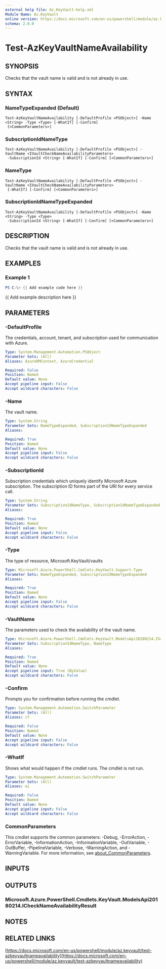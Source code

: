 ```yaml
---
external help file: Az.KeyVault-help.xml
Module Name: Az.KeyVault
online version: https://docs.microsoft.com/en-us/powershell/module/az.keyvault/test-azkeyvaultnameavailability
schema: 2.0.0
---
```


# Test-AzKeyVaultNameAvailability

## SYNOPSIS
Checks that the vault name is valid and is not already in use.

## SYNTAX

### NameTypeExpanded (Default)
```
Test-AzKeyVaultNameAvailability [-DefaultProfile <PSObject>] -Name <String> -Type <Type> [-WhatIf] [-Confirm]
 [<CommonParameters>]
```

### SubscriptionIdNameType
```
Test-AzKeyVaultNameAvailability [-DefaultProfile <PSObject>] -VaultName <IVaultCheckNameAvailabilityParameters>
 -SubscriptionId <String> [-WhatIf] [-Confirm] [<CommonParameters>]
```

### NameType
```
Test-AzKeyVaultNameAvailability [-DefaultProfile <PSObject>] -VaultName <IVaultCheckNameAvailabilityParameters>
 [-WhatIf] [-Confirm] [<CommonParameters>]
```

### SubscriptionIdNameTypeExpanded
```
Test-AzKeyVaultNameAvailability [-DefaultProfile <PSObject>] -Name <String> -Type <Type>
 -SubscriptionId <String> [-WhatIf] [-Confirm] [<CommonParameters>]
```

## DESCRIPTION
Checks that the vault name is valid and is not already in use.

## EXAMPLES

### Example 1
```powershell
PS C:\> {{ Add example code here }}
```

{{ Add example description here }}

## PARAMETERS

### -DefaultProfile
The credentials, account, tenant, and subscription used for communication with Azure.

```yaml
Type: System.Management.Automation.PSObject
Parameter Sets: (All)
Aliases: AzureRMContext, AzureCredential

Required: False
Position: Named
Default value: None
Accept pipeline input: False
Accept wildcard characters: False
```

### -Name
The vault name.

```yaml
Type: System.String
Parameter Sets: NameTypeExpanded, SubscriptionIdNameTypeExpanded
Aliases:

Required: True
Position: Named
Default value: None
Accept pipeline input: False
Accept wildcard characters: False
```

### -SubscriptionId
Subscription credentials which uniquely identify Microsoft Azure subscription.
The subscription ID forms part of the URI for every service call.

```yaml
Type: System.String
Parameter Sets: SubscriptionIdNameType, SubscriptionIdNameTypeExpanded
Aliases:

Required: True
Position: Named
Default value: None
Accept pipeline input: False
Accept wildcard characters: False
```

### -Type
The type of resource, Microsoft.KeyVault/vaults

```yaml
Type: Microsoft.Azure.PowerShell.Cmdlets.KeyVault.Support.Type
Parameter Sets: NameTypeExpanded, SubscriptionIdNameTypeExpanded
Aliases:

Required: True
Position: Named
Default value: None
Accept pipeline input: False
Accept wildcard characters: False
```

### -VaultName
The parameters used to check the availability of the vault name.

```yaml
Type: Microsoft.Azure.PowerShell.Cmdlets.KeyVault.ModelsApi20180214.IVaultCheckNameAvailabilityParameters
Parameter Sets: SubscriptionIdNameType, NameType
Aliases:

Required: True
Position: Named
Default value: None
Accept pipeline input: True (ByValue)
Accept wildcard characters: False
```

### -Confirm
Prompts you for confirmation before running the cmdlet.

```yaml
Type: System.Management.Automation.SwitchParameter
Parameter Sets: (All)
Aliases: cf

Required: False
Position: Named
Default value: None
Accept pipeline input: False
Accept wildcard characters: False
```

### -WhatIf
Shows what would happen if the cmdlet runs.
The cmdlet is not run.

```yaml
Type: System.Management.Automation.SwitchParameter
Parameter Sets: (All)
Aliases: wi

Required: False
Position: Named
Default value: None
Accept pipeline input: False
Accept wildcard characters: False
```

### CommonParameters
This cmdlet supports the common parameters: -Debug, -ErrorAction, -ErrorVariable, -InformationAction, -InformationVariable, -OutVariable, -OutBuffer, -PipelineVariable, -Verbose, -WarningAction, and -WarningVariable. For more information, see [about_CommonParameters](http://go.microsoft.com/fwlink/?LinkID=113216).

## INPUTS

## OUTPUTS

### Microsoft.Azure.PowerShell.Cmdlets.KeyVault.ModelsApi20180214.ICheckNameAvailabilityResult
## NOTES

## RELATED LINKS

[https://docs.microsoft.com/en-us/powershell/module/az.keyvault/test-azkeyvaultnameavailability](https://docs.microsoft.com/en-us/powershell/module/az.keyvault/test-azkeyvaultnameavailability)

